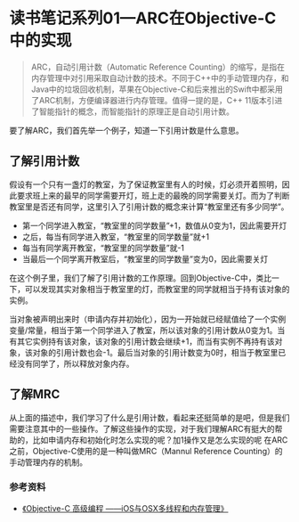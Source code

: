 # 读书笔记系列01—ARC在Objective-C中的实现

> ARC，自动引用计数（Automatic Reference Counting）的缩写，是指在内存管理中对引用采取自动计数的技术。不同于C++中的手动管理内存，和Java中的垃圾回收机制，苹果在Objective-C和后来推出的Swift中都采用了ARC机制，方便编译器进行内存管理。值得一提的是，C++ 11版本引进了智能指针的概念，而智能指针的原理正是自动引用计数。

要了解ARC，我们首先举一个例子，知道一下引用计数是什么意思。

## 了解引用计数

假设有一个只有一盏灯的教室，为了保证教室里有人的时候，灯必须开着照明，因此要求班上来的最早的同学需要开灯，班上走的最晚的同学需要关灯。而为了判断教室里是否还有同学，这里引入了引用计数的概念来计算“教室里还有多少同学”。

- 第一个同学进入教室，“教室里的同学数量”+1，数值从0变为1，因此需要开灯
- 之后，每当有同学进入教室，“教室里的同学数量”就+1
- 每当有同学离开教室，“教室里的同学数量”就-1
- 当最后一个同学离开教室后，“教室里的同学数量”变为0，因此需要关灯

在这个例子里，我们了解了引用计数的工作原理。回到Objective-C中，类比一下，可以发现其实对象相当于教室里的灯，而教室里的同学就相当于持有该对象的实例。

当对象被声明出来时（申请内存并初始化），因为一开始就已经赋值给了一个实例变量/常量，相当于第一个同学进入了教室，所以该对象的引用计数从0变为1。当有其它实例持有该对象，该对象的引用计数会继续+1，而当有实例不再持有该对象，该对象的引用计数也会-1。最后当对象的引用计数变为0时，相当于教室里已经没有同学了，所以释放对象内存。

## 了解MRC

从上面的描述中，我们学习了什么是引用计数，看起来还挺简单的是吧，但是我们需要注意其中的一些操作。了解这些操作的实现，对于我们理解ARC有挺大的帮助的，比如申请内存和初始化时怎么实现的呢？加1操作又是怎么实现的呢
在ARC之前，Objective-C使用的是一种叫做MRC（Mannul Reference Counting）的手动管理内存的机制。


### 参考资料

- [《Objective-C 高级编程 ——iOS与OSX多线程和内存管理》]()